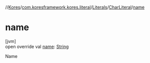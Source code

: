 //[Kores](../../../../index.md)/[com.koresframework.kores.literal](../../index.md)/[Literals](../index.md)/[CharLiteral](index.md)/[name](name.md)

# name

[jvm]\
open override val [name](name.md): [String](https://kotlinlang.org/api/latest/jvm/stdlib/kotlin/-string/index.html)

Name
